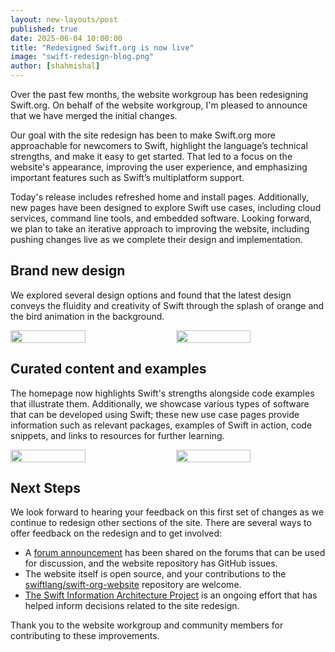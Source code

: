 ```yaml
---
layout: new-layouts/post
published: true
date: 2025-06-04 10:00:00
title: "Redesigned Swift.org is now live"
image: "swift-redesign-blog.png"
author: [shahmishal]
---
```


Over the past few months, the website workgroup has been redesigning Swift.org. On behalf of the website workgroup, I'm pleased to announce that we have merged the initial changes.

Our goal with the site redesign has been to make Swift.org more approachable for newcomers to Swift, highlight the language’s technical strengths, and make it easy to get started. That led to a focus on the website's appearance, improving the user experience, and emphasizing important features such as Swift’s multiplatform support.

Today's release includes refreshed home and install pages. Additionally, new pages have been designed to explore Swift use cases, including cloud services, command line tools, and embedded software. Looking forward, we plan to take an iterative approach to improving the website, including pushing changes live as we complete their design and implementation.

## Brand new design

We explored several design options and found that the latest design conveys the fluidity and creativity of Swift through the splash of orange and the bird animation in the background.

<div style="display: flex;column-gap:25px;">
   <img style="width: 50%;" src="/assets/images/swift-redesign-blog/home_dark@2x.jpg">
   <img style="width: 50%;" src="/assets/images/swift-redesign-blog/home_light@2x.jpg">
</div>

## Curated content and examples

The homepage now highlights Swift's strengths alongside code examples that illustrate them. Additionally, we showcase various types of software that can be developed using Swift; these new use case pages provide information such as relevant packages, examples of Swift in action, code snippets, and links to resources for further learning.

<div style="display: flex;column-gap:25px;">
   <img style="width: 50%;" src="/assets/images/swift-redesign-blog/code_dark@2x.jpg">
   <img style="width: 50%;" src="/assets/images/swift-redesign-blog/cloud_light@2x.jpg">
</div>

## Next Steps

We look forward to hearing your feedback on this first set of changes as we continue to redesign other sections of the site. There are several ways to offer feedback on the redesign and to get involved:

* A [forum announcement](https://forums.swift.org/t/redesigned-swift-org-is-now-live/80296) has been shared on the forums that can be used for discussion, and the website repository has GitHub issues.
* The website itself is open source, and your contributions to the [swiftlang/swift-org-website](https://github.com/swiftlang/swift-org-website) repository are welcome.
* [The Swift Information Architecture Project](https://forums.swift.org/t/announcing-the-swift-information-architecture-project/75866) is an ongoing effort that has helped inform decisions related to the site redesign.


Thank you to the website workgroup and community members for contributing to these improvements.
